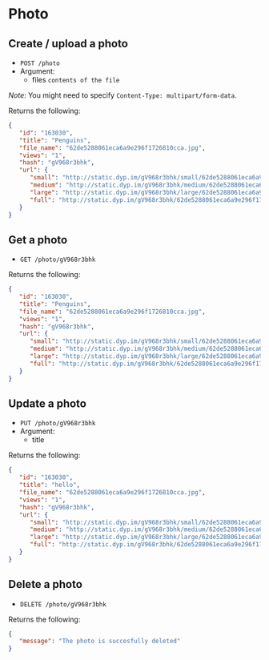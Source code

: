 # Photo

## Create / upload a photo
* `POST /photo`
* Argument:
   * files `contents of the file`

*Note*: You might need to specify `Content-Type: multipart/form-data`.

Returns the following:
```json
{
   "id": "163030",
   "title": "Penguins",
   "file_name": "62de5288061eca6a9e296f1726810cca.jpg",
   "views": "1",
   "hash": "gV968r3bhk",
   "url": {
      "small": "http://static.dyp.im/gV968r3bhk/small/62de5288061eca6a9e296f1726810cca.jpg",
      "medium": "http://static.dyp.im/gV968r3bhk/medium/62de5288061eca6a9e296f1726810cca.jpg",
      "large": "http://static.dyp.im/gV968r3bhk/large/62de5288061eca6a9e296f1726810cca.jpg",
      "full": "http://static.dyp.im/gV968r3bhk/62de5288061eca6a9e296f1726810cca.jpg"
   }
}
```

## Get a photo
* `GET /photo/gV968r3bhk`

Returns the following:
```json
{
   "id": "163030",
   "title": "Penguins",
   "file_name": "62de5288061eca6a9e296f1726810cca.jpg",
   "views": "1",
   "hash": "gV968r3bhk",
   "url": {
      "small": "http://static.dyp.im/gV968r3bhk/small/62de5288061eca6a9e296f1726810cca.jpg",
      "medium": "http://static.dyp.im/gV968r3bhk/medium/62de5288061eca6a9e296f1726810cca.jpg",
      "large": "http://static.dyp.im/gV968r3bhk/large/62de5288061eca6a9e296f1726810cca.jpg",
      "full": "http://static.dyp.im/gV968r3bhk/62de5288061eca6a9e296f1726810cca.jpg"
   }
}
```

## Update a photo
* `PUT /photo/gV968r3bhk`
* Argument:
   * title

Returns the following:
```json
{
   "id": "163030",
   "title": "hello",
   "file_name": "62de5288061eca6a9e296f1726810cca.jpg",
   "views": "1",
   "hash": "gV968r3bhk",
   "url": {
      "small": "http://static.dyp.im/gV968r3bhk/small/62de5288061eca6a9e296f1726810cca.jpg",
      "medium": "http://static.dyp.im/gV968r3bhk/medium/62de5288061eca6a9e296f1726810cca.jpg",
      "large": "http://static.dyp.im/gV968r3bhk/large/62de5288061eca6a9e296f1726810cca.jpg",
      "full": "http://static.dyp.im/gV968r3bhk/62de5288061eca6a9e296f1726810cca.jpg"
   }
}
```

## Delete a photo
* `DELETE /photo/gV968r3bhk`

Returns the following:
```json
{
   "message": "The photo is succesfully deleted"
}
```